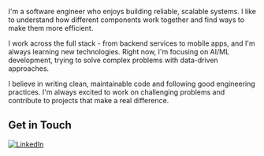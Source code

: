 I'm a software engineer who enjoys building reliable, scalable systems. I like to understand how different components work together and find ways to make them more efficient.

I work across the full stack - from backend services to mobile apps, and I'm always learning new technologies. Right now, I'm focusing on AI/ML development, trying to solve complex problems with data-driven approaches.

I believe in writing clean, maintainable code and following good engineering practices. I'm always excited to work on challenging problems and contribute to projects that make a real difference.

## Get in Touch

<p align="left">
    <a href="https://www.linkedin.com/in/iamsarojpoudel/" target="_blank" rel="noopener noreferrer">
        <img src="https://img.shields.io/badge/LinkedIn-0077B5?style=flat&logo=linkedin&logoColor=white" alt="LinkedIn" />
    </a>
</p>
